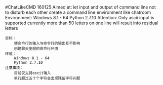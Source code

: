 #ChatLikeCMD 160125
    Aimed at:
        let input and output of command line not to disturb each other
        create a command line environment like chatroom
    Environment:
        Windows 8.1 - 64
        Python 2.7.10
    Attention:
        Only ascii input is supported currently
        more than 50 letters on one line will result into residual letters

    目标：
        使命令行的输入与命令行的输出互不影响
        创建聊天室般的命令行环境
    环境：
        Windows 8.1 - 64
        Python 2.7.10
    注意事项：
        目前仅支持ascii输入
        单行超过五十个字符会出现残留字符问题
